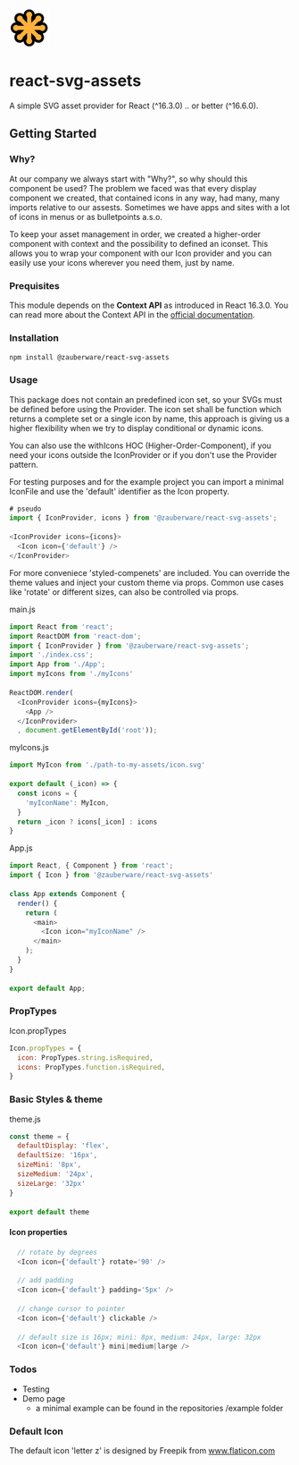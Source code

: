 ![Official SVG logo](svg-logo.png)
# react-svg-assets
A simple SVG asset provider for React (^16.3.0) .. or better (^16.6.0).

## Getting Started

### Why?
At our company we always start with "Why?", so why should this component be used?
The problem we faced was that every display component we created, that contained icons in any way, had many, many imports relative to our assests. Sometimes we have apps and sites with a lot of icons in menus or as bulletpoints a.s.o.

To keep your asset management in order, we created a higher-order component with context and the possibility to defined an iconset. This allows you to wrap your component with our Icon provider and you can easily use your icons wherever you need them, just by name.

### Prequisites
This module depends on the **Context API** as introduced in React 16.3.0. You can read more about the Context API in the [official documentation](https://reactjs.org/docs/context.html).

### Installation
```
npm install @zauberware/react-svg-assets
```

### Usage
This package does not contain an predefined icon set, so your SVGs must be defined before using the Provider.
The icon set shall be function which returns a complete set or a single icon by name, this approach is giving us a higher flexibility when we try to display conditional or dynamic icons.

You can also use the withIcons HOC (Higher-Order-Component), if you need your icons outside the IconProvider or if you don't use the Provider pattern.

For testing purposes and for the example project you can import a minimal IconFile and use the 'default' identifier as the Icon property.

```javascript
# pseudo
import { IconProvider, icons } from '@zauberware/react-svg-assets';

<IconProvider icons={icons}>
  <Icon icon={'default'} />
</IconProvider>
```

For more conveniece 'styled-compenets' are included. You can override the theme values and inject your custom theme via props. Common use cases like 'rotate' or different sizes, can also be controlled via props.

main.js
```javascript
import React from 'react';
import ReactDOM from 'react-dom';
import { IconProvider } from '@zauberware/react-svg-assets';
import './index.css';
import App from './App';
import myIcons from './myIcons'

ReactDOM.render(
  <IconProvider icons={myIcons}>
    <App />
  </IconProvider>
  , document.getElementById('root'));
```

myIcons.js
```javascript
import MyIcon from './path-to-my-assets/icon.svg'

export default (_icon) => {
  const icons = {
    'myIconName': MyIcon,
  }
  return _icon ? icons[_icon] : icons
}

```

App.js
```javascript
import React, { Component } from 'react';
import { Icon } from '@zauberware/react-svg-assets'

class App extends Component {
  render() {
    return (
      <main>
        <Icon icon="myIconName" />
      </main>
    );
  }
}

export default App;

```

### PropTypes
Icon.propTypes
```javascript
Icon.propTypes = {
  icon: PropTypes.string.isRequired,
  icons: PropTypes.function.isRequired,
}
```

### Basic Styles & theme
theme.js
```javascript
const theme = {
  defaultDisplay: 'flex',
  defaultSize: '16px',
  sizeMini: '8px',
  sizeMedium: '24px',
  sizeLarge: '32px'
}

export default theme
```

#### Icon properties
```javascript
  // rotate by degrees
  <Icon icon={'default'} rotate='90' />

  // add padding
  <Icon icon={'default'} padding='5px' />
  
  // change cursor to pointer
  <Icon icon={'default'} clickable />

  // default size is 16px; mini: 8px, medium: 24px, large: 32px
  <Icon icon={'default'} mini|medium|large />
```

### Todos
* Testing
* Demo page
  * a minimal example can be found in the repositories /example folder


### Default Icon
The default icon 'letter z' is designed by Freepik from www.flaticon.com
